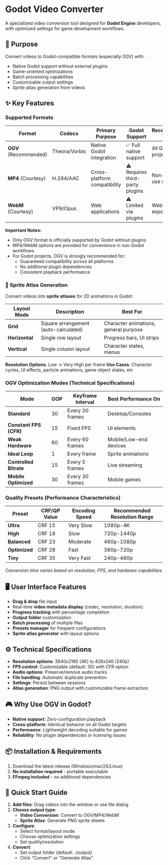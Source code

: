 # Godot Video Converter

A specialized video conversion tool designed for **Godot Engine** developers, with optimized settings for game development workflows.

## 🎯 Purpose

Convert videos to Godot-compatible formats (especially OGV) with:
- Native Godot support without external plugins
- Game-oriented optimizations
- Batch processing capabilities
- Customizable output settings
- Sprite atlas generation from videos

## ✨ Key Features

### Supported Formats

| Format       | Codecs              | Primary Purpose         | Godot Support       | Recommended Usage          |
|--------------|---------------------|-------------------------|--------------------------|---------------------------|
| **OGV** (Recommended) | Theora/Vorbis | Native Godot integration | ✅ Full native support | All Godot projects |
| **MP4** (Courtesy) | H.264/AAC | Cross-platform compatibility | ⚠️ Requires third-party plugins | Non-Godot use only |
| **WebM** (Courtesy) | VP9/Opus | Web applications | ⚠️ Limited via plugins | Web exports/testing |

**Important Notes:**
- Only OGV format is officially supported by Godot without plugins
- MP4/WebM options are provided for convenience in non-Godot workflows
- For Godot projects, OGV is strongly recommended for:
  - Guaranteed compatibility across all platforms
  - No additional plugin dependencies
  - Consistent playback performance

### 🎨 Sprite Atlas Generation

Convert videos into **sprite atlases** for 2D animations in Godot:

| Layout Mode | Description | Best For |
|-------------|-------------|----------|
| **Grid** | Square arrangement (auto-calculated) | Character animations, general purpose |
| **Horizontal** | Single row layout | Progress bars, UI strips |
| **Vertical** | Single column layout | Character states, menus |

**Resolution Options**: Low → Very High per frame
**Use Cases**: Character cycles, UI effects, particle animations, game object states, etc

### OGV Optimization Modes (Technical Specifications)
| Mode                      | GOP | Keyframe Interval | Best Performance On      |
|---------------------------|-----|-------------------|--------------------------|
| **Standard**              | 30  | Every 30 frames   | Desktop/Consoles         |
| **Constant FPS (CFR)**    | 15  | Fixed FPS         | UI elements              |
| **Weak Hardware**         | 60  | Every 60 frames   | Mobile/Low-end devices   |
| **Ideal Loop**            | 1   | Every frame       | Sprite animations        |
| **Controlled Bitrate**   | 15  | Every 5 frames    | Live streaming           |
| **Mobile Optimized**      | 30  | Every 30 frames   | Mobile games             |

### Quality Presets (Performance Characteristics)
| Preset       | CRF/QP Value | Encoding Speed | Recommended Resolution Range |
|--------------|-------------|----------------|------------------------------|
| **Ultra**    | CRF 15      | Very Slow      | 1080p-4K                     |
| **High**     | CRF 18      | Slow           | 720p-1440p                   |
| **Balanced** | CRF 23      | Moderate       | 480p-1080p                   |
| **Optimized**| CRF 28      | Fast           | 360p-720p                    |
| **Tiny**     | CRF 35      | Very Fast      | 240p-480p                    |

*Conversion time varies based on resolution, FPS, and hardware capabilities*

## 🖥️ User Interface Features
- **Drag & drop** file input
- Real-time **video metadata display** (codec, resolution, duration)
- **Progress tracking** with percentage completion
- **Output folder** customization
- **Batch processing** of multiple files
- **Presets manager** for frequent configurations
- **Sprite atlas generator** with layout options

## ⚙️ Technical Specifications
- **Resolution options**: 3840x2160 (4K) to 426x240 (240p)
- **FPS control**: Customizable (default: 30) with CFR option
- **Audio options**: Preserve/remove audio tracks
- **File handling**: Automatic duplicate prevention
- **Settings**: Persist between sessions
- **Atlas generation**: PNG output with customizable frame extraction

## 🎮 Why Use OGV in Godot?
- **Native support**: Zero-configuration playback
- **Cross-platform**: Identical behavior on all Godot targets
- **Performance**: Lightweight decoding suitable for games
- **Reliability**: No plugin dependencies or licensing issues

## 📦 Installation & Requirements
1. Download the latest release (Windows/macOS/Linux)
2. **No installation required** - portable executable
3. **FFmpeg included** - no additional dependencies

## 🚀 Quick Start Guide
1. **Add files**: Drag videos into the window or use file dialog
2. **Choose output type**:
   - **Video Conversion**: Convert to OGV/MP4/WebM
   - **Sprite Atlas**: Generate PNG sprite sheets
3. **Configure**:
   - Select format/layout mode
   - Choose optimization settings
   - Set quality/resolution
4. **Convert**:
   - Set output folder (default: ./output)
   - Click "Convert" or "Generate Atlas"